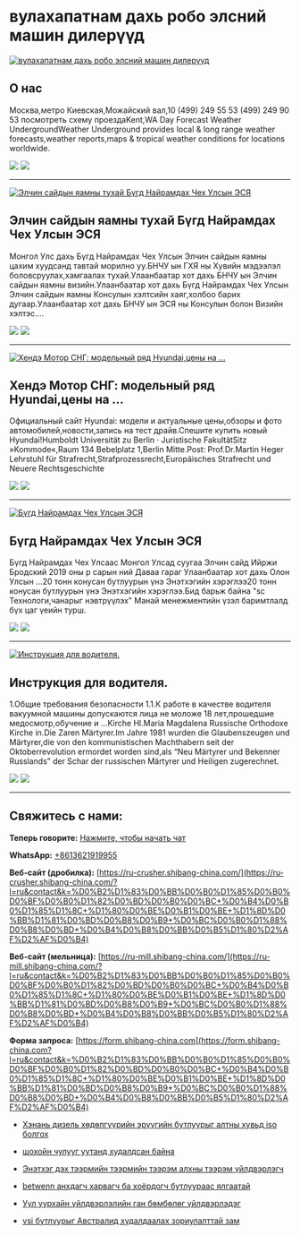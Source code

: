 # вулахапатнам дахь робо элсний машин дилерүүд

<a href="https://swt.shibang-china.com/?l=ru&img&k=%D0%B2%D1%83%D0%BB%D0%B0%D1%85%D0%B0%D0%BF%D0%B0%D1%82%D0%BD%D0%B0%D0%BC+%D0%B4%D0%B0%D1%85%D1%8C+%D1%80%D0%BE%D0%B1%D0%BE+%D1%8D%D0%BB%D1%81%D0%BD%D0%B8%D0%B9+%D0%BC%D0%B0%D1%88%D0%B8%D0%BD+%D0%B4%D0%B8%D0%BB%D0%B5%D1%80%D2%AF%D2%AF%D0%B4" target="_blank">![вулахапатнам дахь робо элсний машин дилерүүд](http://static.shibang-china.com/all-800x300/236.jpg)</a>

## О нас
Москва,метро Киевская,Можайский вал,10 (499) 249 55 53 (499) 249 90 53 посмотреть схему проездаKent,WA Day Forecast Weather UndergroundWeather Underground provides local &amp; long range weather forecasts,weather reports,maps &amp; tropical weather conditions for locations worldwide.


<a href="https://whatsapp.shibangsoft.com/WhatsApp.php" target="_blank" title="WhatsApp">![](http://static.shibang-china.com/icon/whatsapp.png)</a> <a href="https://swt.shibang-china.com/?l=ru&icon&k=%D0%B2%D1%83%D0%BB%D0%B0%D1%85%D0%B0%D0%BF%D0%B0%D1%82%D0%BD%D0%B0%D0%BC+%D0%B4%D0%B0%D1%85%D1%8C+%D1%80%D0%BE%D0%B1%D0%BE+%D1%8D%D0%BB%D1%81%D0%BD%D0%B8%D0%B9+%D0%BC%D0%B0%D1%88%D0%B8%D0%BD+%D0%B4%D0%B8%D0%BB%D0%B5%D1%80%D2%AF%D2%AF%D0%B4" target="_blank">![](http://static.shibang-china.com/icon/chat-ru.png)</a>

---

<a href="https://swt.shibang-china.com/?l=ru&img&k=%D0%B2%D1%83%D0%BB%D0%B0%D1%85%D0%B0%D0%BF%D0%B0%D1%82%D0%BD%D0%B0%D0%BC+%D0%B4%D0%B0%D1%85%D1%8C+%D1%80%D0%BE%D0%B1%D0%BE+%D1%8D%D0%BB%D1%81%D0%BD%D0%B8%D0%B9+%D0%BC%D0%B0%D1%88%D0%B8%D0%BD+%D0%B4%D0%B8%D0%BB%D0%B5%D1%80%D2%AF%D2%AF%D0%B4" target="_blank">![Элчин сайдын яамны тухай Бүгд Найрамдах Чех Улсын ЭСЯ](http://static.shibang-china.com/all-800x300/1237.jpg)</a>

## Элчин сайдын яамны тухай Бүгд Найрамдах Чех Улсын ЭСЯ
Монгол Улс дахь Бүгд Найрамдах Чех Улсын Элчин сайдын яамны цахим хуудсанд тавтай морилно уу.БНЧУ ын ГХЯ ны Хувийн мэдээлэл боловсруулах,хамгаалах тухай.Улаанбаатар хот дахь БНЧУ ын Элчин сайдын яамны визийн.Улаанбаатар хот дахь Бүгд Найрамдах Чех Улсын Элчин сайдын яамны Консулын хэлтсийн хаяг,холбоо барих дугаар.Улаанбаатар хот дахь БНЧУ ын ЭСЯ ны Консулын болон Визийн хэлтэс.…


<a href="https://whatsapp.shibangsoft.com/WhatsApp.php" target="_blank" title="WhatsApp">![](http://static.shibang-china.com/icon/whatsapp.png)</a> <a href="https://swt.shibang-china.com/?l=ru&icon&k=%D0%B2%D1%83%D0%BB%D0%B0%D1%85%D0%B0%D0%BF%D0%B0%D1%82%D0%BD%D0%B0%D0%BC+%D0%B4%D0%B0%D1%85%D1%8C+%D1%80%D0%BE%D0%B1%D0%BE+%D1%8D%D0%BB%D1%81%D0%BD%D0%B8%D0%B9+%D0%BC%D0%B0%D1%88%D0%B8%D0%BD+%D0%B4%D0%B8%D0%BB%D0%B5%D1%80%D2%AF%D2%AF%D0%B4" target="_blank">![](http://static.shibang-china.com/icon/chat-ru.png)</a>

---

<a href="https://swt.shibang-china.com/?l=ru&img&k=%D0%B2%D1%83%D0%BB%D0%B0%D1%85%D0%B0%D0%BF%D0%B0%D1%82%D0%BD%D0%B0%D0%BC+%D0%B4%D0%B0%D1%85%D1%8C+%D1%80%D0%BE%D0%B1%D0%BE+%D1%8D%D0%BB%D1%81%D0%BD%D0%B8%D0%B9+%D0%BC%D0%B0%D1%88%D0%B8%D0%BD+%D0%B4%D0%B8%D0%BB%D0%B5%D1%80%D2%AF%D2%AF%D0%B4" target="_blank">![Хендэ Мотор СНГ: модельный ряд Hyundai,цены на …](http://static.shibang-china.com/all-800x300/339.jpg)</a>

## Хендэ Мотор СНГ: модельный ряд Hyundai,цены на …
Официальный сайт Hyundai: модели и актуальные цены,обзоры и фото автомобилей,новости,запись на тест драйв.Спешите купить новый Hyundai!Humboldt Universit&#228;t zu Berlin &#183; Juristische Fakult&#228;tSitz &#187;Kommode&#171;,Raum 134 Bebelplatz 1,Berlin Mitte.Post: Prof.Dr.Martin Heger Lehrstuhl f&#252;r Strafrecht,Strafprozessrecht,Europ&#228;isches Strafrecht und Neuere Rechtsgeschichte


<a href="https://whatsapp.shibangsoft.com/WhatsApp.php" target="_blank" title="WhatsApp">![](http://static.shibang-china.com/icon/whatsapp.png)</a> <a href="https://swt.shibang-china.com/?l=ru&icon&k=%D0%B2%D1%83%D0%BB%D0%B0%D1%85%D0%B0%D0%BF%D0%B0%D1%82%D0%BD%D0%B0%D0%BC+%D0%B4%D0%B0%D1%85%D1%8C+%D1%80%D0%BE%D0%B1%D0%BE+%D1%8D%D0%BB%D1%81%D0%BD%D0%B8%D0%B9+%D0%BC%D0%B0%D1%88%D0%B8%D0%BD+%D0%B4%D0%B8%D0%BB%D0%B5%D1%80%D2%AF%D2%AF%D0%B4" target="_blank">![](http://static.shibang-china.com/icon/chat-ru.png)</a>

---

<a href="https://swt.shibang-china.com/?l=ru&img&k=%D0%B2%D1%83%D0%BB%D0%B0%D1%85%D0%B0%D0%BF%D0%B0%D1%82%D0%BD%D0%B0%D0%BC+%D0%B4%D0%B0%D1%85%D1%8C+%D1%80%D0%BE%D0%B1%D0%BE+%D1%8D%D0%BB%D1%81%D0%BD%D0%B8%D0%B9+%D0%BC%D0%B0%D1%88%D0%B8%D0%BD+%D0%B4%D0%B8%D0%BB%D0%B5%D1%80%D2%AF%D2%AF%D0%B4" target="_blank">![Бүгд Найрамдах Чех Улсын ЭСЯ](http://static.shibang-china.com/all-800x300/411.jpg)</a>

## Бүгд Найрамдах Чех Улсын ЭСЯ
Бүгд Найрамдах Чех Улсаас Монгол Улсад суугаа Элчин сайд Ийржи Бродский 2019 оны р сарын ний Даваа гараг Улаанбаатар хот дахь Олон Улсын …20 тонн конусан бутлуурын үнэ Энэтхэгийн хэрэглээ20 тонн конусан бутлуурын үнэ Энэтхэгийн хэрэглээ.Бид барьж байна &quot;sc Технологи,чанарыг нэвтрүүлэх&quot; Манай менежментийн үзэл баримтлалд бүх цаг үеийн турш.


<a href="https://whatsapp.shibangsoft.com/WhatsApp.php" target="_blank" title="WhatsApp">![](http://static.shibang-china.com/icon/whatsapp.png)</a> <a href="https://swt.shibang-china.com/?l=ru&icon&k=%D0%B2%D1%83%D0%BB%D0%B0%D1%85%D0%B0%D0%BF%D0%B0%D1%82%D0%BD%D0%B0%D0%BC+%D0%B4%D0%B0%D1%85%D1%8C+%D1%80%D0%BE%D0%B1%D0%BE+%D1%8D%D0%BB%D1%81%D0%BD%D0%B8%D0%B9+%D0%BC%D0%B0%D1%88%D0%B8%D0%BD+%D0%B4%D0%B8%D0%BB%D0%B5%D1%80%D2%AF%D2%AF%D0%B4" target="_blank">![](http://static.shibang-china.com/icon/chat-ru.png)</a>

---

<a href="https://swt.shibang-china.com/?l=ru&img&k=%D0%B2%D1%83%D0%BB%D0%B0%D1%85%D0%B0%D0%BF%D0%B0%D1%82%D0%BD%D0%B0%D0%BC+%D0%B4%D0%B0%D1%85%D1%8C+%D1%80%D0%BE%D0%B1%D0%BE+%D1%8D%D0%BB%D1%81%D0%BD%D0%B8%D0%B9+%D0%BC%D0%B0%D1%88%D0%B8%D0%BD+%D0%B4%D0%B8%D0%BB%D0%B5%D1%80%D2%AF%D2%AF%D0%B4" target="_blank">![Инструкция для водителя.](http://static.shibang-china.com/all-800x300/1210.jpg)</a>

## Инструкция для водителя.
1.Общие требования безопасности 1.1.К работе в качестве водителя вакуумной машины допускаются лица не моложе 18 лет,прошедшие медосмотр,обучение и …Kirche Hl.Maria Magdalena Russische Orthodoxe Kirche in.Die Zaren M&#228;rtyrer.Im Jahre 1981 wurden die Glaubenszeugen und M&#228;rtyrer,die von den kommunistischen Machthabern seit der Oktoberrevolution ermordet worden sind,als “Neu M&#228;rtyrer und Bekenner Russlands” der Schar der russischen M&#228;rtyrer und Heiligen zugerechnet.


<a href="https://whatsapp.shibangsoft.com/WhatsApp.php" target="_blank" title="WhatsApp">![](http://static.shibang-china.com/icon/whatsapp.png)</a> <a href="https://swt.shibang-china.com/?l=ru&icon&k=%D0%B2%D1%83%D0%BB%D0%B0%D1%85%D0%B0%D0%BF%D0%B0%D1%82%D0%BD%D0%B0%D0%BC+%D0%B4%D0%B0%D1%85%D1%8C+%D1%80%D0%BE%D0%B1%D0%BE+%D1%8D%D0%BB%D1%81%D0%BD%D0%B8%D0%B9+%D0%BC%D0%B0%D1%88%D0%B8%D0%BD+%D0%B4%D0%B8%D0%BB%D0%B5%D1%80%D2%AF%D2%AF%D0%B4" target="_blank">![](http://static.shibang-china.com/icon/chat-ru.png)</a>

---
## Свяжитесь с нами:

**Теперь говорите:** [Нажмите, чтобы начать чат](https://swt.shibang-china.com?l=ru&contact&k=%D0%B2%D1%83%D0%BB%D0%B0%D1%85%D0%B0%D0%BF%D0%B0%D1%82%D0%BD%D0%B0%D0%BC+%D0%B4%D0%B0%D1%85%D1%8C+%D1%80%D0%BE%D0%B1%D0%BE+%D1%8D%D0%BB%D1%81%D0%BD%D0%B8%D0%B9+%D0%BC%D0%B0%D1%88%D0%B8%D0%BD+%D0%B4%D0%B8%D0%BB%D0%B5%D1%80%D2%AF%D2%AF%D0%B4)

**WhatsApp:**  [+8613621919955](https://whatsapp.shibangsoft.com/WhatsApp.php)

**Веб-сайт (дробилка):** [https://ru-crusher.shibang-china.com/](https://ru-crusher.shibang-china.com/?l=ru&contact&k=%D0%B2%D1%83%D0%BB%D0%B0%D1%85%D0%B0%D0%BF%D0%B0%D1%82%D0%BD%D0%B0%D0%BC+%D0%B4%D0%B0%D1%85%D1%8C+%D1%80%D0%BE%D0%B1%D0%BE+%D1%8D%D0%BB%D1%81%D0%BD%D0%B8%D0%B9+%D0%BC%D0%B0%D1%88%D0%B8%D0%BD+%D0%B4%D0%B8%D0%BB%D0%B5%D1%80%D2%AF%D2%AF%D0%B4)

**Веб-сайт (мельница):** [https://ru-mill.shibang-china.com/](https://ru-mill.shibang-china.com/?l=ru&contact&k=%D0%B2%D1%83%D0%BB%D0%B0%D1%85%D0%B0%D0%BF%D0%B0%D1%82%D0%BD%D0%B0%D0%BC+%D0%B4%D0%B0%D1%85%D1%8C+%D1%80%D0%BE%D0%B1%D0%BE+%D1%8D%D0%BB%D1%81%D0%BD%D0%B8%D0%B9+%D0%BC%D0%B0%D1%88%D0%B8%D0%BD+%D0%B4%D0%B8%D0%BB%D0%B5%D1%80%D2%AF%D2%AF%D0%B4)

**Форма запроса:** [https://form.shibang-china.com](https://form.shibang-china.com?l=ru&contact&k=%D0%B2%D1%83%D0%BB%D0%B0%D1%85%D0%B0%D0%BF%D0%B0%D1%82%D0%BD%D0%B0%D0%BC+%D0%B4%D0%B0%D1%85%D1%8C+%D1%80%D0%BE%D0%B1%D0%BE+%D1%8D%D0%BB%D1%81%D0%BD%D0%B8%D0%B9+%D0%BC%D0%B0%D1%88%D0%B8%D0%BD+%D0%B4%D0%B8%D0%BB%D0%B5%D1%80%D2%AF%D2%AF%D0%B4)

* [Хэнань дизель хөдөлгүүрийн эрүүгийн бутлуурыг алтны хувьд iso болгох](../130/%D0%A5%D1%8D%D0%BD%D0%B0%D0%BD%D1%8C%20%D0%B4%D0%B8%D0%B7%D0%B5%D0%BB%D1%8C%20%D1%85%D3%A9%D0%B4%D3%A9%D0%BB%D0%B3%D2%AF%D2%AF%D1%80%D0%B8%D0%B9%D0%BD%20%D1%8D%D1%80%D2%AF%D2%AF%D0%B3%D0%B8%D0%B9%D0%BD%20%D0%B1%D1%83%D1%82%D0%BB%D1%83%D1%83%D1%80%D1%8B%D0%B3%20%D0%B0%D0%BB%D1%82%D0%BD%D1%8B%20%D1%85%D1%83%D0%B2%D1%8C%D0%B4%20iso%20%D0%B1%D0%BE%D0%BB%D0%B3%D0%BE%D1%85.md)

* [шохойн чулууг уутанд худалдсан байна](../128/%D1%88%D0%BE%D1%85%D0%BE%D0%B9%D0%BD%20%D1%87%D1%83%D0%BB%D1%83%D1%83%D0%B3%20%D1%83%D1%83%D1%82%D0%B0%D0%BD%D0%B4%20%D1%85%D1%83%D0%B4%D0%B0%D0%BB%D0%B4%D1%81%D0%B0%D0%BD%20%D0%B1%D0%B0%D0%B9%D0%BD%D0%B0.md)

* [Энэтхэг дэх тээрмийн тээрмийн тээрэм алхны тээрэм үйлдвэрлэгч](../127/%D0%AD%D0%BD%D1%8D%D1%82%D1%85%D1%8D%D0%B3%20%D0%B4%D1%8D%D1%85%20%D1%82%D1%8D%D1%8D%D1%80%D0%BC%D0%B8%D0%B9%D0%BD%20%D1%82%D1%8D%D1%8D%D1%80%D0%BC%D0%B8%D0%B9%D0%BD%20%D1%82%D1%8D%D1%8D%D1%80%D1%8D%D0%BC%20%D0%B0%D0%BB%D1%85%D0%BD%D1%8B%20%D1%82%D1%8D%D1%8D%D1%80%D1%8D%D0%BC%20%D2%AF%D0%B9%D0%BB%D0%B4%D0%B2%D1%8D%D1%80%D0%BB%D1%8D%D0%B3%D1%87.md)

* [betwenn анхдагч харвагч ба хоёрдогч бутлуураас ялгаатай](../127/betwenn%20%D0%B0%D0%BD%D1%85%D0%B4%D0%B0%D0%B3%D1%87%20%D1%85%D0%B0%D1%80%D0%B2%D0%B0%D0%B3%D1%87%20%D0%B1%D0%B0%20%D1%85%D0%BE%D1%91%D1%80%D0%B4%D0%BE%D0%B3%D1%87%20%D0%B1%D1%83%D1%82%D0%BB%D1%83%D1%83%D1%80%D0%B0%D0%B0%D1%81%20%D1%8F%D0%BB%D0%B3%D0%B0%D0%B0%D1%82%D0%B0%D0%B9.md)

* [Уул уурхайн үйлдвэрлэлийн ган бөмбөлөг үйлдвэрлэдэг](../129/%D0%A3%D1%83%D0%BB%20%D1%83%D1%83%D1%80%D1%85%D0%B0%D0%B9%D0%BD%20%D2%AF%D0%B9%D0%BB%D0%B4%D0%B2%D1%8D%D1%80%D0%BB%D1%8D%D0%BB%D0%B8%D0%B9%D0%BD%20%D0%B3%D0%B0%D0%BD%20%D0%B1%D3%A9%D0%BC%D0%B1%D3%A9%D0%BB%D3%A9%D0%B3%20%D2%AF%D0%B9%D0%BB%D0%B4%D0%B2%D1%8D%D1%80%D0%BB%D1%8D%D0%B4%D1%8D%D0%B3.md)

* [vsi бутлуурыг Австралид худалдаалах зориулалттай зам](../130/vsi%20%D0%B1%D1%83%D1%82%D0%BB%D1%83%D1%83%D1%80%D1%8B%D0%B3%20%D0%90%D0%B2%D1%81%D1%82%D1%80%D0%B0%D0%BB%D0%B8%D0%B4%20%D1%85%D1%83%D0%B4%D0%B0%D0%BB%D0%B4%D0%B0%D0%B0%D0%BB%D0%B0%D1%85%20%D0%B7%D0%BE%D1%80%D0%B8%D1%83%D0%BB%D0%B0%D0%BB%D1%82%D1%82%D0%B0%D0%B9%20%D0%B7%D0%B0%D0%BC.md)